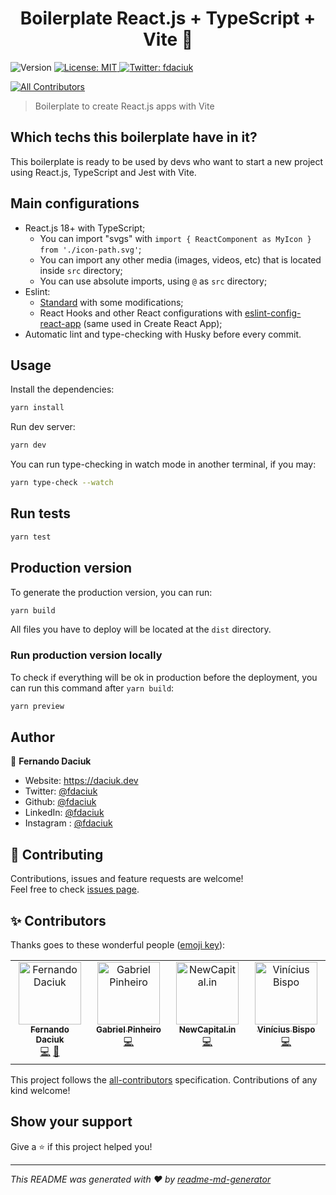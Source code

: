 <h1 align="center">Boilerplate React.js + TypeScript + Vite 👋</h1>
<p>
  <img alt="Version" src="https://img.shields.io/badge/version-0.0.0-blue.svg?cacheSeconds=2592000" />
  <a href="#" target="_blank">
    <img alt="License: MIT" src="https://img.shields.io/badge/License-MIT-yellow.svg" />
  </a>
  <a href="https://twitter.com/fdaciuk" target="_blank">
    <img alt="Twitter: fdaciuk" src="https://img.shields.io/twitter/follow/fdaciuk.svg?style=social" />
  </a>
</p>

<!-- ALL-CONTRIBUTORS-BADGE:START - Do not remove or modify this section -->

[![All Contributors](https://img.shields.io/badge/all_contributors-4-orange.svg?style=flat-square)](#contributors-)

<!-- ALL-CONTRIBUTORS-BADGE:END -->

> Boilerplate to create React.js apps with Vite

## Which techs this boilerplate have in it?

This boilerplate is ready to be used by devs who want to start a new project using React.js, TypeScript and Jest with Vite.

## Main configurations

- React.js 18+ with TypeScript;
  - You can import "svgs" with `import { ReactComponent as MyIcon } from './icon-path.svg'`;
  - You can import any other media (images, videos, etc) that is located inside `src` directory;
  - You can use absolute imports, using `@` as `src` directory;
- Eslint:
  - [Standard](https://standardjs.com/) with some modifications;
  - React Hooks and other React configurations with [eslint-config-react-app](https://www.npmjs.com/package/eslint-config-react-app) (same used in Create React App);
- Automatic lint and type-checking with Husky before every commit.

## Usage

Install the dependencies:

```sh
yarn install
```

Run dev server:

```sh
yarn dev
```

You can run type-checking in watch mode in another terminal, if you may:

```sh
yarn type-check --watch
```

## Run tests

```sh
yarn test
```

## Production version

To generate the production version, you can run:

```sh
yarn build
```

All files you have to deploy will be located at the `dist` directory.

### Run production version locally

To check if everything will be ok in production before the deployment, you can run this command after `yarn build`:

```sh
yarn preview
```

## Author

👤 **Fernando Daciuk**

- Website: https://daciuk.dev
- Twitter: [@fdaciuk](https://twitter.com/fdaciuk)
- Github: [@fdaciuk](https://github.com/fdaciuk)
- LinkedIn: [@fdaciuk](https://linkedin.com/in/fdaciuk)
- Instagram : [@fdaciuk](https://instagram.com/fdaciuk)

## 🤝 Contributing

Contributions, issues and feature requests are welcome!<br />Feel free to check [issues page](https://github.com/fdaciuk/boilerplate-vite-react/issues).

## ✨ Contributors

Thanks goes to these wonderful people ([emoji key](https://allcontributors.org/docs/en/emoji-key)):

<!-- ALL-CONTRIBUTORS-LIST:START - Do not remove or modify this section -->
<!-- prettier-ignore-start -->
<!-- markdownlint-disable -->
<table>
  <tbody>
    <tr>
      <td align="center" valign="top" width="14.28%"><a href="https://github.com/fdaciuk"><img src="https://avatars.githubusercontent.com/u/487669?v=4?s=100" width="100px;" alt="Fernando Daciuk"/><br /><sub><b>Fernando Daciuk</b></sub></a><br /><a href="https://github.com/fdaciuk/boilerplate-vite-react/commits?author=fdaciuk" title="Code">💻</a> <a href="https://github.com/fdaciuk/boilerplate-vite-react/commits?author=fdaciuk" title="Documentation">📖</a></td>
      <td align="center" valign="top" width="14.28%"><a href="https://github.com/gabepinheiro"><img src="https://avatars.githubusercontent.com/u/45916330?v=4?s=100" width="100px;" alt="Gabriel Pinheiro"/><br /><sub><b>Gabriel Pinheiro</b></sub></a><br /><a href="https://github.com/fdaciuk/boilerplate-vite-react/commits?author=gabepinheiro" title="Code">💻</a></td>
      <td align="center" valign="top" width="14.28%"><a href="http://newcapital.in@gmail.com"><img src="https://avatars.githubusercontent.com/u/81476236?v=4?s=100" width="100px;" alt="NewCapital.in"/><br /><sub><b>NewCapital.in</b></sub></a><br /><a href="https://github.com/fdaciuk/boilerplate-vite-react/commits?author=SallesCosta" title="Code">💻</a></td>
      <td align="center" valign="top" width="14.28%"><a href="http://vinibispo.com.br"><img src="https://avatars.githubusercontent.com/u/48097622?v=4?s=100" width="100px;" alt="Vinícius Bispo"/><br /><sub><b>Vinícius Bispo</b></sub></a><br /><a href="https://github.com/fdaciuk/boilerplate-vite-react/commits?author=vinibispo" title="Code">💻</a></td>
    </tr>
  </tbody>
</table>

<!-- markdownlint-restore -->
<!-- prettier-ignore-end -->

<!-- ALL-CONTRIBUTORS-LIST:END -->

This project follows the [all-contributors](https://github.com/all-contributors/all-contributors) specification. Contributions of any kind welcome!

## Show your support

Give a ⭐️ if this project helped you!

---

_This README was generated with ❤️ by [readme-md-generator](https://github.com/kefranabg/readme-md-generator)_
